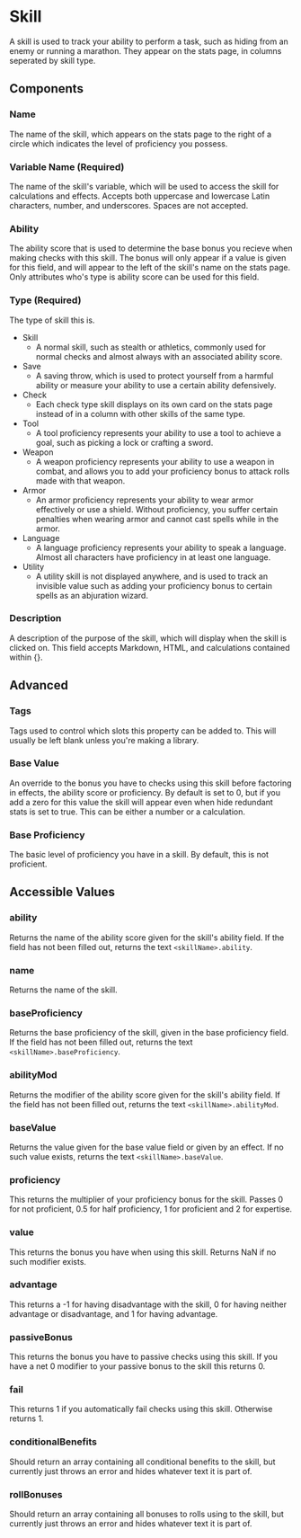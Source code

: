 # Skill
A skill is used to track your ability to perform a task, such as hiding from an enemy or running a marathon. They appear on the stats page, in columns seperated by skill type.
## Components
### Name
The name of the skill, which appears on the stats page to the right of a circle which indicates the level of proficiency you possess.
### Variable Name (Required)
The name of the skill's variable, which will be used to access the skill for calculations and effects. Accepts both uppercase and lowercase Latin characters, number, and underscores. Spaces are not accepted.
### Ability
The ability score that is used to determine the base bonus you recieve when making checks with this skill. The bonus will only appear if a value is given for this field, and will appear to the left of the skill's name on the stats page. Only attributes who's type is ability score can be used for this field.
### Type (Required)
The type of skill this is.
* Skill
  * A normal skill, such as stealth or athletics, commonly used for normal checks and almost always with an associated ability score.
* Save
  * A saving throw, which is used to protect yourself from a harmful ability or measure your ability to use a certain ability defensively.
* Check
	* Each check type skill displays on its own card on the stats page instead of in a column with other skills of the same type.
* Tool
	* A tool proficiency represents your ability to use a tool to achieve a goal, such as picking a lock or crafting a sword.
* Weapon
	* A weapon proficiency represents your ability to use a weapon in combat, and allows you to add your proficiency bonus to attack rolls made with that weapon.
* Armor
	* An armor proficiency represents your ability to wear armor effectively or use a shield. Without proficiency, you suffer certain penalties when wearing armor and cannot cast spells while in the armor.
* Language
	* A language proficiency represents your ability to speak a language. Almost all characters have proficiency in at least one language.
* Utility
	* A utility skill is not displayed anywhere, and is used to track an invisible value such as adding your proficiency bonus to certain spells as an abjuration wizard.

### Description
A description of the purpose of the skill, which will display when the skill is clicked on. This field accepts Markdown, HTML, and calculations contained within {}.

## Advanced
### Tags
Tags used to control which slots this property can be added to. This will usually be left blank unless you're making a library.
### Base Value
An override to the bonus you have to checks using this skill before factoring in effects, the ability score or proficiency. By default is set to 0, but if you add a zero for this value the skill will appear even when hide redundant stats is set to true. This can be either a number or a calculation.
### Base Proficiency
The basic level of proficiency you have in a skill. By default, this is not proficient.

## Accessible Values
### ability
Returns the name of the ability score given for the skill's ability field. If the field has not been filled out, returns the text ``<skillName>.ability``.
### name
Returns the name of the skill.
### baseProficiency
Returns the base proficiency of the skill, given in the base proficiency field. If the field has not been filled out, returns the text ``<skillName>.baseProficiency``.
### abilityMod
Returns the modifier of the ability score given for the skill's ability field. If the field has not been filled out, returns the text ``<skillName>.abilityMod``.
### baseValue
Returns the value given for the base value field or given by an effect. If no such value exists, returns the text ``<skillName>.baseValue``.
### proficiency
This returns the multiplier of your proficiency bonus for the skill. Passes 0 for not proficient, 0.5 for half proficiency, 1 for proficient and 2 for expertise.
### value
This returns the bonus you have when using this skill. Returns NaN if no such modifier exists.
### advantage
This returns a -1 for having disadvantage with the skill, 0 for having neither advantage or disadvantage, and 1 for having advantage.
### passiveBonus
This returns the bonus you have to passive checks using this skill. If you have a net 0 modifier to your passive bonus to the skill this returns 0.
### fail
This returns 1 if you automatically fail checks using this skill. Otherwise returns 1.
### conditionalBenefits
Should return an array containing all conditional benefits to the skill, but currently just throws an error and hides whatever text it is part of.
### rollBonuses
Should return an array containing all bonuses to rolls using to the skill, but currently just throws an error and hides whatever text it is part of.
